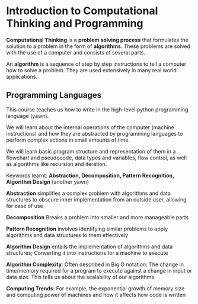# Introduction to Computational Thinking and Programming

**Computational Thinking** is a **problem solving process** that formulates the solution to a problem in the form of **algorithms**. These problems are solved with the use of a computer and consists of several parts.

An **algorithm** is a sequence of step by step instructions to tell a computer how to solve a problem. They are used extensively in many real world applications.

## Programming Languages
This course teaches us how to write in the high-level python programming language (yawn).

We will learn about the internal operations of the computer (machine instructions) and how they are abstracted by programming languages to perform complex actions in small amounts of time.

We will learn basic program structure and representation of them in a flowchart and pseudocode, data types and variables, flow control, as well as algorithms like recursion and iteration.

Keywords learnt: **Abstraction, Decomposition, Pattern Recognition, Algorithm Design** (another yawn)

**Abstraction** simplifies a complex problem with algorithms and data structures to obscure inner implementation from an outside user, allowing for ease of use

**Decomposition** Breaks a problem into smaller and more manageable parts

**Pattern Recognition** involves identifying similar problems to apply algorithms and data structures to them effectively

**Algorithm Design** entails the implementation of algorithms and data structures; Converting it into instructions for a machine to execute

**Algorithm Complexity**: Often described in Big O notation: The change in time/memory required for a program to execute against a change in input or data size. This tells us about the scalability of our algorithms

**Computing Trends**: For example, the exponential growth of memory size and computing power of machines and how it affects how code is written
